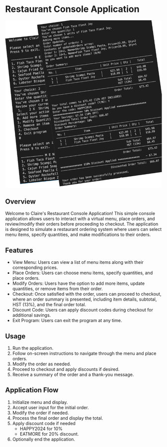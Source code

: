 # Restaurant Console Application

![Restaurant Application Screenshot](./screenshot.png)

## Overview

Welcome to Claire's Restaurant Console Application! This simple console application allows users to interact with a virtual menu, place orders, and review/modify their orders before proceeding to checkout. The application is designed to simulate a restaurant ordering system where users can select menu items, specify quantities, and make modifications to their orders.

## Features

- View Menu: Users can view a list of menu items along with their corresponding prices.
- Place Orders: Users can choose menu items, specify quantities, and place orders.
- Modify Orders: Users have the option to add more items, update quantities, or remove items from their order.
- Checkout: Once satisfied with the order, users can proceed to checkout, where an order summary is presented, including item details, subtotal, HST (13%), and the final order total.
- Discount Code: Users can apply discount codes during checkout for additional savings.
- Exit Program: Users can exit the program at any time.

## Usage

1. Run the application.
2. Follow on-screen instructions to navigate through the menu and place orders.
3. Modify the order as needed.
4. Proceed to checkout and apply discounts if desired.
5. Receive a summary of the order and a thank-you message.

## Application Flow

1. Initialize menu and display.
2. Accept user input for the initial order.
3. Modify the order if needed.
4. Process the final order and display the total.
5. Apply discount code if needed
   - HAPPY2024 for 10%
   - EATMORE for 20% discount.
6. Optionally end the application.
